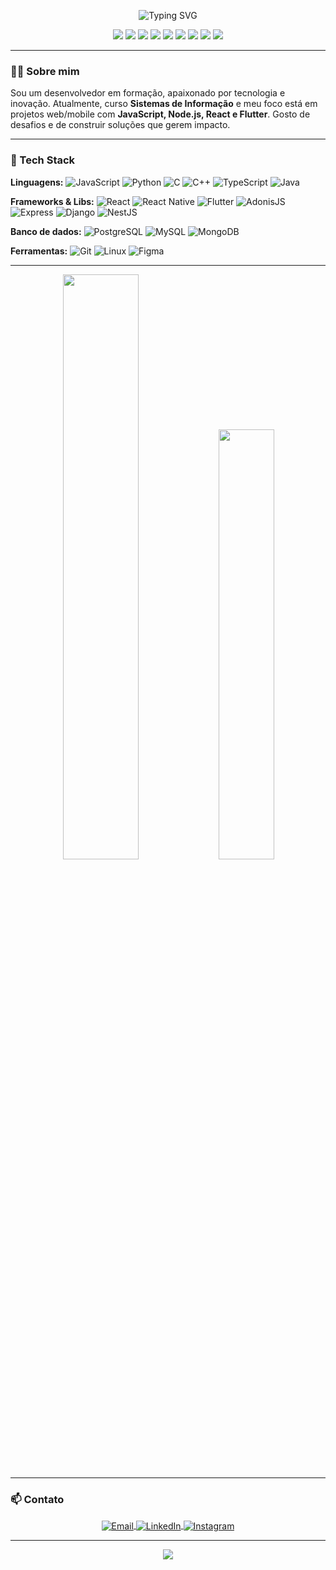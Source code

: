 <p align="center">
  <img src="https://readme-typing-svg.herokuapp.com?font=Fira+Code&weight=600&size=26&pause=1000&color=800000&center=true&vCenter=true&width=600&lines=Hi+there!+I'm+Antony+Thiago+%F0%9F%91%8B;Student+%7C+Full-Stack+Developer;Welcome+to+my+GitHub+profile!" alt="Typing SVG" />
</p>

<div align="center">
  <img src="https://img.shields.io/badge/-JavaScript-0D1117?style=for-the-badge&logo=javascript&logoColor=F7DF1E" />
  <img src="https://img.shields.io/badge/-Python-0D1117?style=for-the-badge&logo=python&logoColor=3776AB" />
  <img src="https://img.shields.io/badge/-React-0D1117?style=for-the-badge&logo=react&logoColor=61DAFB" />
  <img src="https://img.shields.io/badge/-Node.js-0D1117?style=for-the-badge&logo=node.js&logoColor=339933" />
  <img src="https://img.shields.io/badge/-AdonisJS-0D1117?style=for-the-badge&logo=adonisjs&logoColor=white" />
  <img src="https://img.shields.io/badge/-Flutter-0D1117?style=for-the-badge&logo=flutter&logoColor=02569B" />
  <img src="https://img.shields.io/badge/-Java-0D1117?style=for-the-badge&logo=java&logoColor=007396" />
  <img src="https://img.shields.io/badge/-Django-0D1117?style=for-the-badge&logo=django&logoColor=092E20" />
  <img src="https://img.shields.io/badge/-NestJS-0D1117?style=for-the-badge&logo=nestjs&logoColor=E0234E" />
</div>

---

### 👨‍💻 Sobre mim

Sou um desenvolvedor em formação, apaixonado por tecnologia e inovação. Atualmente, curso **Sistemas de Informação** e meu foco está em projetos web/mobile com **JavaScript, Node.js, React e Flutter**. Gosto de desafios e de construir soluções que gerem impacto.

---

### 🧠 Tech Stack

**Linguagens:** ![JavaScript](https://img.shields.io/badge/-JavaScript-black?style=flat-square&logo=javascript) ![Python](https://img.shields.io/badge/-Python-black?style=flat-square&logo=python) ![C](https://img.shields.io/badge/-C-black?style=flat-square&logo=c) ![C++](https://img.shields.io/badge/-C++-black?style=flat-square&logo=c%2B%2B) ![TypeScript](https://img.shields.io/badge/-TypeScript-black?style=flat-square&logo=typescript) ![Java](https://img.shields.io/badge/-Java-black?style=flat-square&logo=java)

**Frameworks & Libs:** ![React](https://img.shields.io/badge/-React-black?style=flat-square&logo=react) ![React Native](https://img.shields.io/badge/-React%20Native-black?style=flat-square&logo=react) ![Flutter](https://img.shields.io/badge/-Flutter-black?style=flat-square&logo=flutter) ![AdonisJS](https://img.shields.io/badge/-AdonisJS-black?style=flat-square&logo=adonisjs) ![Express](https://img.shields.io/badge/-Express-black?style=flat-square&logo=express) ![Django](https://img.shields.io/badge/-Django-black?style=flat-square&logo=django) ![NestJS](https://img.shields.io/badge/-NestJS-black?style=flat-square&logo=nestjs)

**Banco de dados:** ![PostgreSQL](https://img.shields.io/badge/-PostgreSQL-black?style=flat-square&logo=postgresql) ![MySQL](https://img.shields.io/badge/-MySQL-black?style=flat-square&logo=mysql) ![MongoDB](https://img.shields.io/badge/-MongoDB-black?style=flat-square&logo=mongodb)

**Ferramentas:** ![Git](https://img.shields.io/badge/-Git-black?style=flat-square&logo=git) ![Linux](https://img.shields.io/badge/-Linux-black?style=flat-square&logo=linux) ![Figma](https://img.shields.io/badge/-Figma-black?style=flat-square&logo=figma)

---

<div align="center">
  <img width="49%" src="https://github-readme-stats.vercel.app/api?username=antonyt8&show_icons=true&theme=radical&hide_border=true" />
  <img width="42%" src="https://github-readme-stats.vercel.app/api/top-langs/?username=antonyt8&layout=compact&theme=radical&hide_border=true" />
</div>

---

### 📫 Contato

<div align="center">
  <p>
    <a href="mailto:antony8thiago@gmail.com">
      <img align="center" alt="Email" src="https://img.shields.io/badge/Gmail-EA4335?style=for-the-badge&logo=gmail&logoColor=white" />
    </a>
    <a href="https://linkedin.com/in/antony-thiago-291b15212" target="_blank">
      <img align="center" alt="LinkedIn" src="https://img.shields.io/badge/LinkedIn-0077B5?style=for-the-badge&logo=linkedin&logoColor=white" />
    </a>
    <a href="https://instagram.com/antonyt_" target="_blank">
      <img align="center" alt="Instagram" src="https://img.shields.io/badge/Instagram-E4405F?style=for-the-badge&logo=instagram&logoColor=white" />
    </a>
  </p>
</div>

---

<p align="center">
  <img src="https://capsule-render.vercel.app/api?type=waving&color=800000&height=100&section=footer"/>
</p>
